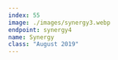 ```yaml
---
index: 55
image: ./images/synergy3.webp
endpoint: synergy4
name: Synergy
class: "August 2019"
---
```

